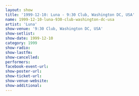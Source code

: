 ```yaml
---
layout: show
title: '1999-12-10: Luna - 9:30 Club, Washington DC, USA'
name: 1999-12-10-luna-930-club-washington-dc-usa
artist: 'Luna'
show-venue: '9:30 Club, Washington DC, USA'
show-setlist: 
show-date: 1999-12-10
category: 1999
show-radio: 
show-lastfm: 
show-cancelled: 
performers: 
facebook-event-url: 
show-poster-url: 
show-ticket-url: 
show-venue-website: 
show-additional: 
---
```



